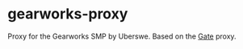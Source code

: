 # gearworks-proxy

Proxy for the Gearworks SMP by Uberswe. Based on the [Gate](https://github.com/minekube/gate) proxy.
